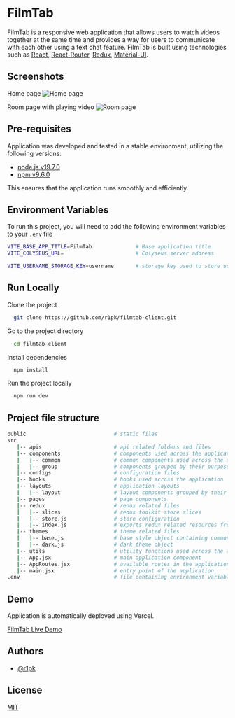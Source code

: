 # FilmTab

FilmTab is a responsive web application that allows users to watch videos together at the same time and provides a way for users to communicate with each other using a text chat feature. FilmTab is built using technologies such as [React](https://reactjs.org/), [React-Router](https://reactrouter.com), [Redux](https://redux.js.org/), [Material-UI](https://mui.com/).

## Screenshots

Home page
![Home page](https://i.imgur.com/AHkGSrt.png)

Room page with playing video
![Room page](https://i.imgur.com/53MGePL.png)

## Pre-requisites

Application was developed and tested in a stable environment, utilizing the following versions:

- [node.js v19.7.0](https://nodejs.org/en/)
- [npm v9.6.0](https://nodejs.org/en/download/)

This ensures that the application runs smoothly and efficiently.

## Environment Variables

To run this project, you will need to add the following environment variables to your `.env` file

```bash
VITE_BASE_APP_TITLE=FilmTab              # Base application title
VITE_COLYSEUS_URL=                       # Colyseus server address

VITE_USERNAME_STORAGE_KEY=username       # storage key used to store username
```

## Run Locally

Clone the project

```bash
  git clone https://github.com/r1pk/filmtab-client.git
```

Go to the project directory

```bash
  cd filmtab-client
```

Install dependencies

```bash
  npm install
```

Run the project locally

```bash
  npm run dev
```

## Project file structure

```bash
public                            # static files
src
   |-- apis                       # api related folders and files
   |-- components                 # components used across the application
   |   |-- common                 # common components used across the application
   |   |-- group                  # components grouped by their purpose
   |-- configs                    # configuration files
   |-- hooks                      # hooks used across the application
   |-- layouts                    # application layouts
   |   |-- layout                 # layout components grouped by their purpose
   |-- pages                      # page components
   |-- redux                      # redux related files
   |   |-- slices                 # redux toolkit store slices
   |   |-- store.js               # store configuration
   |   |-- index.js               # exports redux related resources from the folder
   |-- themes                     # theme related files
   |   |-- base.js                # base style object containing common styles
   |   |-- dark.js                # dark theme object
   |-- utils                      # utility functions used across the application
   |-- App.jsx                    # main application component
   |-- AppRoutes.jsx              # available routes in the application
   |-- main.jsx                   # entry point of the application
.env                              # file containing environment variables
```

## Demo

Application is automatically deployed using Vercel.

[FilmTab Live Demo](https://filmtab.vercel.app/)

## Authors

- [@r1pk](https://github.com/r1pk)

## License

[MIT](https://choosealicense.com/licenses/mit/)
